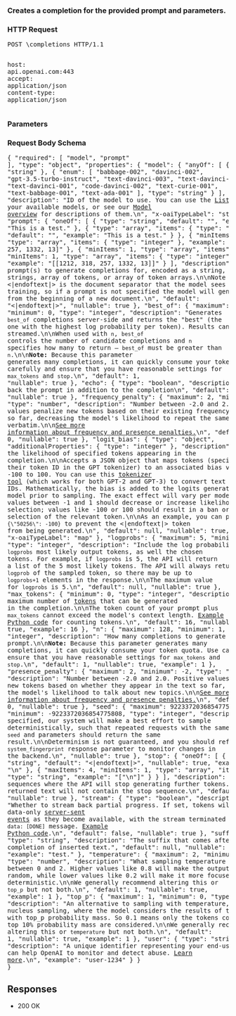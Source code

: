 <!DOCTYPE html><html><head><title>Creates a completion for the provided prompt and parameters.</title><link rel="stylesheet" href="../OpenApi.css"/><meta charset="utf-8"/><meta name="viewport" content="width=device-width, initial-scale=1"/></head><body><article><section  class="requestOverview"><h1  class="requestSummary">Creates a completion for the provided prompt and parameters.</h1><p  class="requestDescription"></p></section><section  class="http"><h3>HTTP Request</h3><pre  class="httpExample"><span  class="requestLine">POST</span> <span  class="httpTarget">\completions</span> <span  class="httpVersion">HTTP/1.1</span>
<span  class="headerLine">host</span>: <span  class="headerValue">api.openai.com:443</span>
<span  class="headerLine">accept</span>: <span  class="headerValue">application/json</span>
<span  class="headerLine">content-type</span>: <span  class="headerValue">application/json</span>
</pre></section><dl  class="parameters"><h3>Parameters</h3></dl><section  class="requestContent"><h3>Request Body Schema</h3><pre  class="schema">{
  "required": [
    "model",
    "prompt"
  ],
  "type": "object",
  "properties": {
    "model": {
      "anyOf": [
        {
          "type": "string"
        },
        {
          "enum": [
            "babbage-002",
            "davinci-002",
            "gpt-3.5-turbo-instruct",
            "text-davinci-003",
            "text-davinci-002",
            "text-davinci-001",
            "code-davinci-002",
            "text-curie-001",
            "text-babbage-001",
            "text-ada-001"
          ],
          "type": "string"
        }
      ],
      "description": "ID of the model to use. You can use the [List models](/docs/api-reference/models/list) API to see all of your available models, or see our [Model overview](/docs/models/overview) for descriptions of them.\n",
      "x-oaiTypeLabel": "string"
    },
    "prompt": {
      "oneOf": [
        {
          "type": "string",
          "default": "",
          "example": "This is a test."
        },
        {
          "type": "array",
          "items": {
            "type": "string",
            "default": "",
            "example": "This is a test."
          }
        },
        {
          "minItems": 1,
          "type": "array",
          "items": {
            "type": "integer"
          },
          "example": "[1212, 318, 257, 1332, 13]"
        },
        {
          "minItems": 1,
          "type": "array",
          "items": {
            "minItems": 1,
            "type": "array",
            "items": {
              "type": "integer"
            }
          },
          "example": "[[1212, 318, 257, 1332, 13]]"
        }
      ],
      "description": "The prompt(s) to generate completions for, encoded as a string, array of strings, array of tokens, or array of token arrays.\n\nNote that <|endoftext|> is the document separator that the model sees during training, so if a prompt is not specified the model will generate as if from the beginning of a new document.\n",
      "default": "<|endoftext|>",
      "nullable": true
    },
    "best_of": {
      "maximum": 20,
      "minimum": 0,
      "type": "integer",
      "description": "Generates `best_of` completions server-side and returns the \"best\" (the one with the highest log probability per token). Results cannot be streamed.\n\nWhen used with `n`, `best_of` controls the number of candidate completions and `n` specifies how many to return – `best_of` must be greater than `n`.\n\n**Note:** Because this parameter generates many completions, it can quickly consume your token quota. Use carefully and ensure that you have reasonable settings for `max_tokens` and `stop`.\n",
      "default": 1,
      "nullable": true
    },
    "echo": {
      "type": "boolean",
      "description": "Echo back the prompt in addition to the completion\n",
      "default": false,
      "nullable": true
    },
    "frequency_penalty": {
      "maximum": 2,
      "minimum": -2,
      "type": "number",
      "description": "Number between -2.0 and 2.0. Positive values penalize new tokens based on their existing frequency in the text so far, decreasing the model's likelihood to repeat the same line verbatim.\n\n[See more information about frequency and presence penalties.](/docs/guides/text-generation/parameter-details)\n",
      "default": 0,
      "nullable": true
    },
    "logit_bias": {
      "type": "object",
      "additionalProperties": {
        "type": "integer"
      },
      "description": "Modify the likelihood of specified tokens appearing in the completion.\n\nAccepts a JSON object that maps tokens (specified by their token ID in the GPT tokenizer) to an associated bias value from -100 to 100. You can use this [tokenizer tool](/tokenizer?view=bpe) (which works for both GPT-2 and GPT-3) to convert text to token IDs. Mathematically, the bias is added to the logits generated by the model prior to sampling. The exact effect will vary per model, but values between -1 and 1 should decrease or increase likelihood of selection; values like -100 or 100 should result in a ban or exclusive selection of the relevant token.\n\nAs an example, you can pass `{\"50256\": -100}` to prevent the <|endoftext|> token from being generated.\n",
      "default": null,
      "nullable": true,
      "x-oaiTypeLabel": "map"
    },
    "logprobs": {
      "maximum": 5,
      "minimum": 0,
      "type": "integer",
      "description": "Include the log probabilities on the `logprobs` most likely output tokens, as well the chosen tokens. For example, if `logprobs` is 5, the API will return a list of the 5 most likely tokens. The API will always return the `logprob` of the sampled token, so there may be up to `logprobs+1` elements in the response.\n\nThe maximum value for `logprobs` is 5.\n",
      "default": null,
      "nullable": true
    },
    "max_tokens": {
      "minimum": 0,
      "type": "integer",
      "description": "The maximum number of [tokens](/tokenizer) that can be generated in the completion.\n\nThe token count of your prompt plus `max_tokens` cannot exceed the model's context length. [Example Python code](https://cookbook.openai.com/examples/how_to_count_tokens_with_tiktoken) for counting tokens.\n",
      "default": 16,
      "nullable": true,
      "example": 16
    },
    "n": {
      "maximum": 128,
      "minimum": 1,
      "type": "integer",
      "description": "How many completions to generate for each prompt.\n\n**Note:** Because this parameter generates many completions, it can quickly consume your token quota. Use carefully and ensure that you have reasonable settings for `max_tokens` and `stop`.\n",
      "default": 1,
      "nullable": true,
      "example": 1
    },
    "presence_penalty": {
      "maximum": 2,
      "minimum": -2,
      "type": "number",
      "description": "Number between -2.0 and 2.0. Positive values penalize new tokens based on whether they appear in the text so far, increasing the model's likelihood to talk about new topics.\n\n[See more information about frequency and presence penalties.](/docs/guides/text-generation/parameter-details)\n",
      "default": 0,
      "nullable": true
    },
    "seed": {
      "maximum": 9223372036854775807,
      "minimum": -9223372036854775808,
      "type": "integer",
      "description": "If specified, our system will make a best effort to sample deterministically, such that repeated requests with the same `seed` and parameters should return the same result.\n\nDeterminism is not guaranteed, and you should refer to the `system_fingerprint` response parameter to monitor changes in the backend.\n",
      "nullable": true
    },
    "stop": {
      "oneOf": [
        {
          "type": "string",
          "default": "<|endoftext|>",
          "nullable": true,
          "example": "\n"
        },
        {
          "maxItems": 4,
          "minItems": 1,
          "type": "array",
          "items": {
            "type": "string",
            "example": "[\"\\n\"]"
          }
        }
      ],
      "description": "Up to 4 sequences where the API will stop generating further tokens. The returned text will not contain the stop sequence.\n",
      "default": null,
      "nullable": true
    },
    "stream": {
      "type": "boolean",
      "description": "Whether to stream back partial progress. If set, tokens will be sent as data-only [server-sent events](https://developer.mozilla.org/en-US/docs/Web/API/Server-sent_events/Using_server-sent_events#Event_stream_format) as they become available, with the stream terminated by a `data: [DONE]` message. [Example Python code](https://cookbook.openai.com/examples/how_to_stream_completions).\n",
      "default": false,
      "nullable": true
    },
    "suffix": {
      "type": "string",
      "description": "The suffix that comes after a completion of inserted text.",
      "default": null,
      "nullable": true,
      "example": "test."
    },
    "temperature": {
      "maximum": 2,
      "minimum": 0,
      "type": "number",
      "description": "What sampling temperature to use, between 0 and 2. Higher values like 0.8 will make the output more random, while lower values like 0.2 will make it more focused and deterministic.\n\nWe generally recommend altering this or `top_p` but not both.\n",
      "default": 1,
      "nullable": true,
      "example": 1
    },
    "top_p": {
      "maximum": 1,
      "minimum": 0,
      "type": "number",
      "description": "An alternative to sampling with temperature, called nucleus sampling, where the model considers the results of the tokens with top_p probability mass. So 0.1 means only the tokens comprising the top 10% probability mass are considered.\n\nWe generally recommend altering this or `temperature` but not both.\n",
      "default": 1,
      "nullable": true,
      "example": 1
    },
    "user": {
      "type": "string",
      "description": "A unique identifier representing your end-user, which can help OpenAI to monitor and detect abuse. [Learn more](/docs/guides/safety-best-practices/end-user-ids).\n",
      "example": "user-1234"
    }
  }
}</pre></section><section  class="responses"><h2>Responses</h2><ul  class="responses"><li  class="response"><span  class="statusLine">200</span> <span  class="statusDescription">OK</span></li></ul></section></article></body></html>